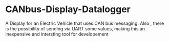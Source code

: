 # CANbus-Display-Datalogger
A Display for an Electric Vehicle that uses CAN bus messaging. Also , there is the possibility of sending via UART some values, making this an inexpensive and intersting tool for developement
